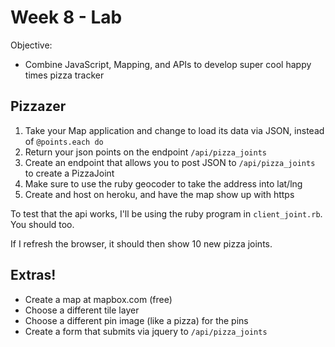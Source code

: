 Week 8 - Lab
============


Objective:
* Combine JavaScript, Mapping, and APIs to develop super cool happy times pizza
  tracker


Pizzazer
--------

1. Take your Map application and change to load its data via JSON, instead of
   `@points.each do`
2. Return your json points on the endpoint `/api/pizza_joints`
3. Create an endpoint that allows you to post JSON to `/api/pizza_joints` to create a
   PizzaJoint
4. Make sure to use the ruby geocoder to take the address into lat/lng
5. Create and host on heroku, and have the map show up with https

To test that the api works, I'll be using the ruby program in `client_joint.rb`. You should too.

If I refresh the browser, it should then show 10 new pizza joints.

Extras!
------

* Create a map at mapbox.com (free)
* Choose a different tile layer
* Choose a different pin image (like a pizza) for the pins
* Create a form that submits via jquery to `/api/pizza_joints`

